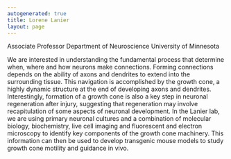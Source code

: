 ```yaml
---
autogenerated: true
title: Lorene Lanier
layout: page
---
```


Associate Professor Department of Neuroscience University of Minnesota

We are interested in understanding the fundamental process that
determine when, where and how neurons make connections. Forming
connections depends on the ability of axons and dendrites to extend into
the surrounding tissue. This navigation is accomplished by the growth
cone, a highly dynamic structure at the end of developing axons and
dendrites. Interestingly, formation of a growth cone is also a key step
in neuronal regeneration after injury, suggesting that regeneration may
involve recapitulation of some aspects of neuronal development. In the
Lanier lab, we are using primary neuronal cultures and a combination of
molecular biology, biochemistry, live cell imaging and fluorescent and
electron microscopy to identify key components of the growth cone
machinery. This information can then be used to develop transgenic mouse
models to study growth cone motility and guidance in vivo.
